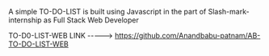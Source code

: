 A simple TO-DO-LIST is built using Javascript in the part of Slash-mark-internship as Full Stack Web Developer

TO-D0-LIST-WEB LINK ----->   https://github.com/Anandbabu-patnam/AB-TO-DO-LIST-WEB
